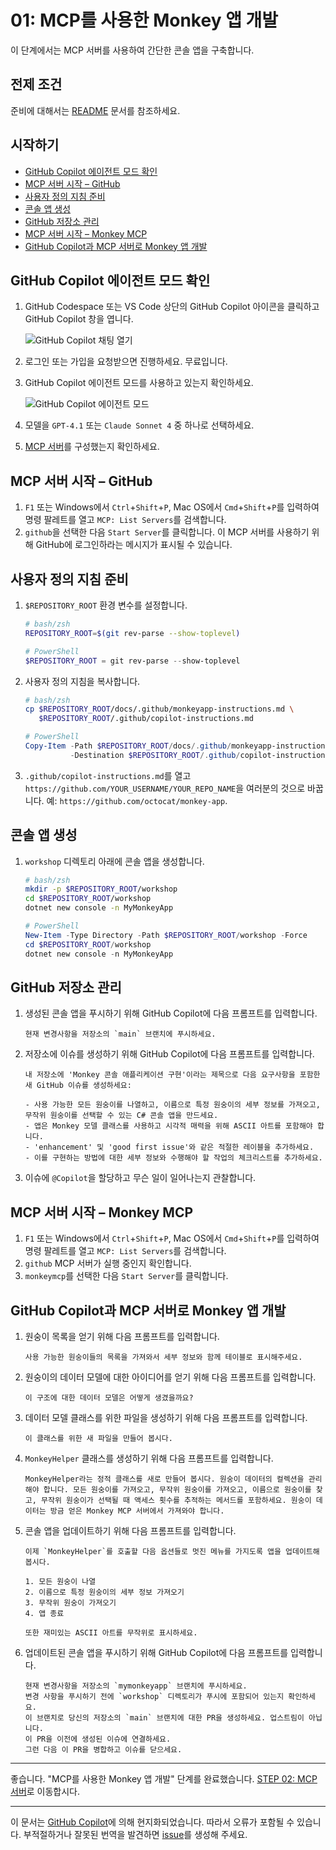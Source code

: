 # 01: MCP를 사용한 Monkey 앱 개발

이 단계에서는 MCP 서버를 사용하여 간단한 콘솔 앱을 구축합니다.

## 전제 조건

준비에 대해서는 [README](../README.md#전제-조건) 문서를 참조하세요.

## 시작하기

- [GitHub Copilot 에이전트 모드 확인](#github-copilot-에이전트-모드-확인)
- [MCP 서버 시작 – GitHub](#mcp-서버-시작--github)
- [사용자 정의 지침 준비](#사용자-정의-지침-준비)
- [콘솔 앱 생성](#콘솔-앱-생성)
- [GitHub 저장소 관리](#github-저장소-관리)
- [MCP 서버 시작 – Monkey MCP](#mcp-서버-시작--monkey-mcp)
- [GitHub Copilot과 MCP 서버로 Monkey 앱 개발](#github-copilot과-mcp-서버로-monkey-앱-개발)

## GitHub Copilot 에이전트 모드 확인

1. GitHub Codespace 또는 VS Code 상단의 GitHub Copilot 아이콘을 클릭하고 GitHub Copilot 창을 엽니다.

   ![GitHub Copilot 채팅 열기](../../../docs/images/setup-01.png)

1. 로그인 또는 가입을 요청받으면 진행하세요. 무료입니다.
1. GitHub Copilot 에이전트 모드를 사용하고 있는지 확인하세요.

   ![GitHub Copilot 에이전트 모드](../../../docs/images/setup-02.png)

1. 모델을 `GPT-4.1` 또는 `Claude Sonnet 4` 중 하나로 선택하세요.
1. [MCP 서버](./00-setup.md#mcp-서버-설정)를 구성했는지 확인하세요.

## MCP 서버 시작 &ndash; GitHub

1. `F1` 또는 Windows에서 `Ctrl`+`Shift`+`P`, Mac OS에서 `Cmd`+`Shift`+`P`를 입력하여 명령 팔레트를 열고 `MCP: List Servers`를 검색합니다.
1. `github`을 선택한 다음 `Start Server`를 클릭합니다. 이 MCP 서버를 사용하기 위해 GitHub에 로그인하라는 메시지가 표시될 수 있습니다.

## 사용자 정의 지침 준비

1. `$REPOSITORY_ROOT` 환경 변수를 설정합니다.

   ```bash
   # bash/zsh
   REPOSITORY_ROOT=$(git rev-parse --show-toplevel)
   ```

   ```powershell
   # PowerShell
   $REPOSITORY_ROOT = git rev-parse --show-toplevel
   ```

1. 사용자 정의 지침을 복사합니다.

    ```bash
    # bash/zsh
    cp $REPOSITORY_ROOT/docs/.github/monkeyapp-instructions.md \
       $REPOSITORY_ROOT/.github/copilot-instructions.md
    ```

    ```powershell
    # PowerShell
    Copy-Item -Path $REPOSITORY_ROOT/docs/.github/monkeyapp-instructions.md `
              -Destination $REPOSITORY_ROOT/.github/copilot-instructions.md -Force
    ```

1. `.github/copilot-instructions.md`를 열고 `https://github.com/YOUR_USERNAME/YOUR_REPO_NAME`을 여러분의 것으로 바꿉니다. 예: `https://github.com/octocat/monkey-app`.

## 콘솔 앱 생성

1. `workshop` 디렉토리 아래에 콘솔 앱을 생성합니다.

    ```bash
    # bash/zsh
    mkdir -p $REPOSITORY_ROOT/workshop
    cd $REPOSITORY_ROOT/workshop
    dotnet new console -n MyMonkeyApp
    ```

    ```powershell
    # PowerShell
    New-Item -Type Directory -Path $REPOSITORY_ROOT/workshop -Force
    cd $REPOSITORY_ROOT/workshop
    dotnet new console -n MyMonkeyApp
    ```

## GitHub 저장소 관리

1. 생성된 콘솔 앱을 푸시하기 위해 GitHub Copilot에 다음 프롬프트를 입력합니다.

    ```text
    현재 변경사항을 저장소의 `main` 브랜치에 푸시하세요.
    ```

1. 저장소에 이슈를 생성하기 위해 GitHub Copilot에 다음 프롬프트를 입력합니다.

    ```text
    내 저장소에 'Monkey 콘솔 애플리케이션 구현'이라는 제목으로 다음 요구사항을 포함한 새 GitHub 이슈를 생성하세요:
    
    - 사용 가능한 모든 원숭이를 나열하고, 이름으로 특정 원숭이의 세부 정보를 가져오고, 무작위 원숭이를 선택할 수 있는 C# 콘솔 앱을 만드세요.
    - 앱은 Monkey 모델 클래스를 사용하고 시각적 매력을 위해 ASCII 아트를 포함해야 합니다.
    - 'enhancement' 및 'good first issue'와 같은 적절한 레이블을 추가하세요.
    - 이를 구현하는 방법에 대한 세부 정보와 수행해야 할 작업의 체크리스트를 추가하세요.
    ```

1. 이슈에 `@Copilot`을 할당하고 무슨 일이 일어나는지 관찰합니다.

## MCP 서버 시작 &ndash; Monkey MCP

1. `F1` 또는 Windows에서 `Ctrl`+`Shift`+`P`, Mac OS에서 `Cmd`+`Shift`+`P`를 입력하여 명령 팔레트를 열고 `MCP: List Servers`를 검색합니다.
1. `github` MCP 서버가 실행 중인지 확인합니다.
1. `monkeymcp`를 선택한 다음 `Start Server`를 클릭합니다.

## GitHub Copilot과 MCP 서버로 Monkey 앱 개발

1. 원숭이 목록을 얻기 위해 다음 프롬프트를 입력합니다.

    ```text
    사용 가능한 원숭이들의 목록을 가져와서 세부 정보와 함께 테이블로 표시해주세요.
    ```

1. 원숭이의 데이터 모델에 대한 아이디어를 얻기 위해 다음 프롬프트를 입력합니다.

    ```text
    이 구조에 대한 데이터 모델은 어떻게 생겼을까요?
    ```

1. 데이터 모델 클래스를 위한 파일을 생성하기 위해 다음 프롬프트를 입력합니다.

    ```text
    이 클래스를 위한 새 파일을 만들어 봅시다.
    ```

1. `MonkeyHelper` 클래스를 생성하기 위해 다음 프롬프트를 입력합니다.

    ```text
    MonkeyHelper라는 정적 클래스를 새로 만들어 봅시다. 원숭이 데이터의 컬렉션을 관리해야 합니다. 모든 원숭이를 가져오고, 무작위 원숭이를 가져오고, 이름으로 원숭이를 찾고, 무작위 원숭이가 선택될 때 액세스 횟수를 추적하는 메서드를 포함하세요. 원숭이 데이터는 방금 얻은 Monkey MCP 서버에서 가져와야 합니다.
    ```

1. 콘솔 앱을 업데이트하기 위해 다음 프롬프트를 입력합니다.

    ```text
    이제 `MonkeyHelper`를 호출할 다음 옵션들로 멋진 메뉴를 가지도록 앱을 업데이트해 봅시다.
    
    1. 모든 원숭이 나열
    2. 이름으로 특정 원숭이의 세부 정보 가져오기
    3. 무작위 원숭이 가져오기
    4. 앱 종료

    또한 재미있는 ASCII 아트를 무작위로 표시하세요.
    ```

1. 업데이트된 콘솔 앱을 푸시하기 위해 GitHub Copilot에 다음 프롬프트를 입력합니다.

    ```text
    현재 변경사항을 저장소의 `mymonkeyapp` 브랜치에 푸시하세요.
    변경 사항을 푸시하기 전에 `workshop` 디렉토리가 푸시에 포함되어 있는지 확인하세요.
    이 브랜치로 당신의 저장소의 `main` 브랜치에 대한 PR을 생성하세요. 업스트림이 아닙니다.
    이 PR을 이전에 생성된 이슈에 연결하세요.
    그런 다음 이 PR을 병합하고 이슈를 닫으세요.
    ```

---

좋습니다. "MCP를 사용한 Monkey 앱 개발" 단계를 완료했습니다. [STEP 02: MCP 서버](./02-mcp-server.md)로 이동합시다.

---

이 문서는 [GitHub Copilot](https://docs.github.com/copilot/about-github-copilot/what-is-github-copilot)에 의해 현지화되었습니다. 따라서 오류가 포함될 수 있습니다. 부적절하거나 잘못된 번역을 발견하면 [issue](../../../../../issues)를 생성해 주세요.